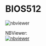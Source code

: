 # BIOS512


![nbviewer](https://raw.githubusercontent.com/jupyter/design/master/logos/Badges/nbviewer_badge.svg)

NBViewer:  
[![nbviewer](https://raw.githubusercontent.com/jupyter/design/master/logos/Badges/nbviewer_badge.svg)](https://nbviewer.jupyter.org/github/cm-cai/BIOS512/tree/main/)
